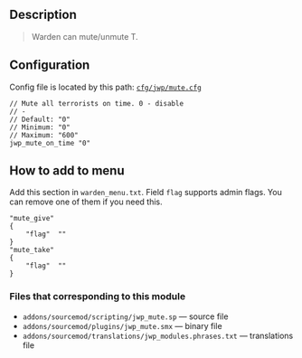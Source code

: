 ## Description
>Warden can mute/unmute T.

## Configuration
Config file is located by this path:
[`cfg/jwp/mute.cfg`](https://github.com/TiBarification/Jail-Warden-Pro/blob/master/cfg/jwp/mute.cfg)
```
// Mute all terrorists on time. 0 - disable
// -
// Default: "0"
// Minimum: "0"
// Maximum: "600"
jwp_mute_on_time "0"
```

## How to add to menu
Add this section in `warden_menu.txt`. Field `flag` supports admin flags.
You can remove one of them if you need this.
```
"mute_give"
{
	"flag"	""
}
"mute_take"
{
	"flag"	""
}
```

### Files that corresponding to this module
- `addons/sourcemod/scripting/jwp_mute.sp` — source file
- `addons/sourcemod/plugins/jwp_mute.smx` — binary file
- `addons/sourcemod/translations/jwp_modules.phrases.txt` — translations file